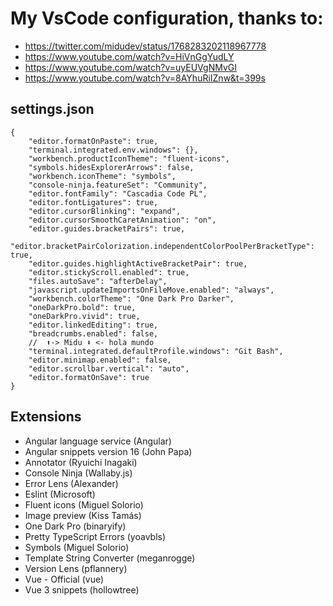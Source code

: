 # My VsCode configuration, thanks to:
- https://twitter.com/midudev/status/1768283202118967778
- https://www.youtube.com/watch?v=HiVnGgYudLY
- https://www.youtube.com/watch?v=uyEUVgNMvGI
- https://www.youtube.com/watch?v=8AYhuRiIZnw&t=399s

## settings.json
```
{
    "editor.formatOnPaste": true,
    "terminal.integrated.env.windows": {},
    "workbench.productIconTheme": "fluent-icons",
    "symbols.hidesExplorerArrows": false,
    "workbench.iconTheme": "symbols",
    "console-ninja.featureSet": "Community",
    "editor.fontFamily": "Cascadia Code PL",
    "editor.fontLigatures": true,
    "editor.cursorBlinking": "expand",
    "editor.cursorSmoothCaretAnimation": "on",
    "editor.guides.bracketPairs": true,
    "editor.bracketPairColorization.independentColorPoolPerBracketType": true,
    "editor.guides.highlightActiveBracketPair": true,
    "editor.stickyScroll.enabled": true,
    "files.autoSave": "afterDelay",
    "javascript.updateImportsOnFileMove.enabled": "always",
    "workbench.colorTheme": "One Dark Pro Darker",
    "oneDarkPro.bold": true,
    "oneDarkPro.vivid": true,
    "editor.linkedEditing": true,
    "breadcrumbs.enabled": false,
    //  ⬆️-> Midu ⬇️ <- hola mundo
    "terminal.integrated.defaultProfile.windows": "Git Bash",
    "editor.minimap.enabled": false,
    "editor.scrollbar.vertical": "auto",
    "editor.formatOnSave": true
}
```

## Extensions
- Angular language service (Angular)
- Angular snippets version 16 (John Papa)
- Annotator (Ryuichi Inagaki)
- Console Ninja (Wallaby.js)
- Error Lens (Alexander)
- Eslint (Microsoft)
- Fluent icons (Miguel Solorio)
- Image preview (Kiss Tamás)
- One Dark Pro (binaryify)
- Pretty TypeScript Errors (yoavbls)
- Symbols (Miguel Solorio)
- Template String Converter (meganrogge)
- Version Lens (pflannery)
- Vue - Official (vue)
- Vue 3 snippets (hollowtree)
